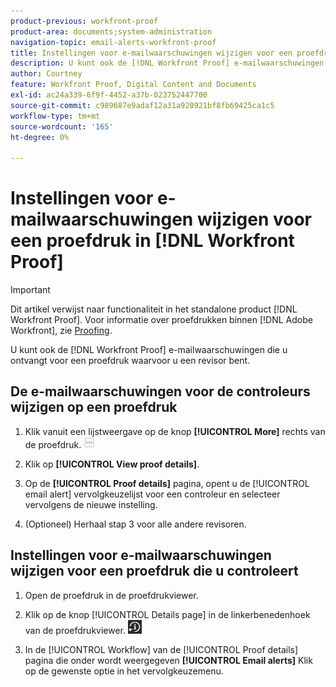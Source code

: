 ```yaml
---
product-previous: workfront-proof
product-area: documents;system-administration
navigation-topic: email-alerts-workfront-proof
title: Instellingen voor e-mailwaarschuwingen wijzigen voor een proefdruk in [!DNL Workfront Proof]
description: U kunt ook de [!DNL Workfront Proof] e-mailwaarschuwingen die u ontvangt voor een proefdruk waarvoor u een revisor bent.
author: Courtney
feature: Workfront Proof, Digital Content and Documents
exl-id: ac24a339-6f9f-4452-a37b-023752447700
source-git-commit: c989687e9adaf12a31a920921bf8fb69425ca1c5
workflow-type: tm+mt
source-wordcount: '165'
ht-degree: 0%

---
```


# Instellingen voor e-mailwaarschuwingen wijzigen voor een proefdruk in [!DNL Workfront Proof]

>[!IMPORTANT]
>
>Dit artikel verwijst naar functionaliteit in het standalone product [!DNL Workfront Proof]. Voor informatie over proefdrukken binnen [!DNL Adobe Workfront], zie [Proofing](../../../review-and-approve-work/proofing/proofing.md).

U kunt ook de [!DNL Workfront Proof] e-mailwaarschuwingen die u ontvangt voor een proefdruk waarvoor u een revisor bent.

## De e-mailwaarschuwingen voor de controleurs wijzigen op een proefdruk

1. Klik vanuit een lijstweergave op de knop **[!UICONTROL More]** rechts van de proefdruk. ![](assets/more-button-small.png)

1. Klik op **[!UICONTROL View proof details]**.
1. Op de **[!UICONTROL Proof details]** pagina, opent u de [!UICONTROL email alert] vervolgkeuzelijst voor een controleur en selecteer vervolgens de nieuwe instelling.
1. (Optioneel) Herhaal stap 3 voor alle andere revisoren.

## Instellingen voor e-mailwaarschuwingen wijzigen voor een proefdruk die u controleert

1. Open de proefdruk in de proefdrukviewer.
1. Klik op de knop [!UICONTROL Details page] in de linkerbenedenhoek van de proefdrukviewer. ![Details_page_btn.png](assets/details-page-btn.png)

1. In de [!UICONTROL Workflow] van de [!UICONTROL Proof details] pagina die onder wordt weergegeven **[!UICONTROL Email alerts]** Klik op de gewenste optie in het vervolgkeuzemenu.
